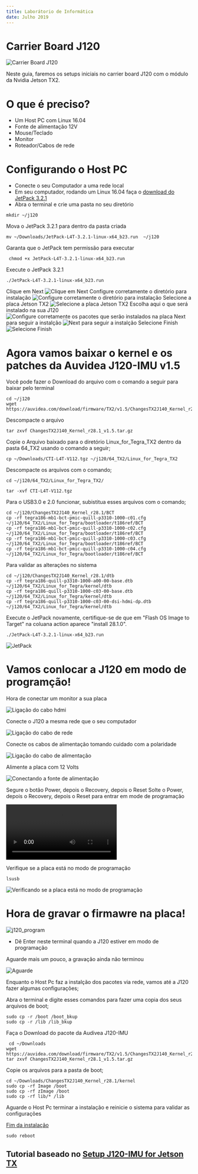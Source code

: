 ```yaml
---
title: Laborátorio de Informática
date: Julho 2019
---
```


#  Carrier Board J120

![Carrier Board J120](img/J120.jpeg)

Neste guia, faremos os setups iniciais no carrier board J120 com o módulo da Nvidia Jetson TX2.

#  O que é preciso?

- Um Host PC com Linux 16.04
- Fonte de alimentação 12V
- Mouse/Teclado
- Monitor
- Roteador/Cabos de rede


# Configurando o Host PC 

- Conecte o seu Computador a uma rede local 
- Em seu computador, rodando um Linux 16.04 faça o [download do JetPack 3.2.1](https://developer.nvidia.com/embedded/jetpack-3_2_1)
- Abra o terminal e crie uma pasta no seu diretório
```
mkdir ~/j120
```
Mova o JetPack 3.2.1 para dentro da pasta criada

```
mv ~/Downloads/JetPack-L4T-3.2.1-linux-x64_b23.run  ~/j120

```
Garanta que o JetPack tem permissão para executar 

```
 chmod +x JetPack-L4T-3.2.1-linux-x64_b23.run 

```

Execute o JetPack 3.2.1

```
./JetPack-L4T-3.2.1-linux-x64_b23.run 

```

Clique em Next
![Clique em Next](img/JetPack_1.png) 
Configure corretamente o diretório para instalação
![Configure corretamente o diretório para instalação](img/JetPack_2.png) 
Selecione a placa Jetson TX2
![Selecione a placa Jetson TX2](img/JetPack_3.png) 
Escolha aqui o que será instalado na sua J120
![Configure corretamente os pacotes que serão instalados na placa](img/JetPack.jpeg) 
Next para seguir a instalção
![Next para seguir a instalção](img/Jetson_7.png) 
Selecione Finish
![Selecione Finish](img/Jetson_8.png) 


# Agora vamos baixar o kernel e os patches da Auvidea J120-IMU v1.5

Você pode fazer o Download do arquivo com o comando a seguir para baixar pelo terminal 


```
cd ~/j120 
wget https://auvidea.com/download/firmware/TX2/v1.5/ChangesTX2J140_Kernel_r28.1_v1.5.tar.gz

```

Descompacte o arquivo 

```
tar zxvf ChangesTX2J140_Kernel_r28.1_v1.5.tar.gz

```

Copie o Arquivo baixado para o diretório Linux_for_Tegra_TX2 dentro da pasta 64_TX2 usando o comando a seguir;

```
cp ~/Downloads/CTI-L4T-V112.tgz ~/j120/64_TX2/Linux_for_Tegra_TX2

```

Descompacte os arquivos com o comando;


```
cd ~/j120/64_TX2/Linux_for_Tegra_TX2/

tar -xvf CTI-L4T-V112.tgz

```

Para o USB3.0 e 2.0 funcionar, subistitua esses arquivos com o comando;

```
cd ~/j120/ChangesTX2J140_Kernel_r28.1/BCT
cp -rf tegra186-mb1-bct-pmic-quill-p3310-1000-c01.cfg ~/j120/64_TX2/Linux_for_Tegra/bootloader/t186ref/BCT
cp -rf tegra186-mb1-bct-pmic-quill-p3310-1000-c02.cfg ~/j120/64_TX2/Linux_for_Tegra/bootloader/t186ref/BCT
cp -rf tegra186-mb1-bct-pmic-quill-p3310-1000-c03.cfg ~/j120/64_TX2/Linux_for_Tegra/bootloader/t186ref/BCT
cp -rf tegra186-mb1-bct-pmic-quill-p3310-1000-c04.cfg ~/j120/64_TX2/Linux_for_Tegra/bootloader/t186ref/BCT

```


Para validar as alterações no sistema

```
cd ~/j120/ChangesTX2J140_Kernel_r28.1/dtb
cp -rf tegra186-quill-p3310-1000-a00-00-base.dtb ~/j120/64_TX2/Linux_for_Tegra/kernel/dtb
cp -rf tegra186-quill-p3310-1000-c03-00-base.dtb ~/j120/64_TX2/Linux_for_Tegra/kernel/dtb
cp -rf tegra186-quill-p3310-1000-c03-00-dsi-hdmi-dp.dtb ~/j120/64_TX2/Linux_for_Tegra/kernel/dtb

```


Execute o JetPack novamente, certifique-se de que em "Flash OS Image to Target" na coluana action aparece "install 28.1.0".

```
./JetPack-L4T-3.2.1-linux-x64_b23.run 

```

![JetPack](img/JetPack.jpeg) 


# Vamos conlocar a J120 em modo de programção!

Hora de conectar um monitor a sua placa

![Ligação do cabo hdmi](j120_hdmi.jpeg)

Conecte o J120 a mesma rede que o seu computador 

![Ligação do cabo de rede](j120_cabo.jpeg)

Conecte os cabos de alimentação tomando cuidado com a polaridade

![Ligação do cabo de alimentação](img/Jetson_10.jpeg) 

 Alimente a placa com 12 Volts
 
![Conectando a fonte de alimentação](img/Jetson_11.jpeg)


Segure o botão Power, depois o Recovery, depois o Reset
Solte o Power, depois o Recovery, depois o Reset para entrar em mode de programação

![Entre no modo de programação](img/programacão.mp4)

Verifique se a placa está no modo de programação

```
lsusb

```

![Verificando se a placa está no modo de programação](img/lsusb.png)


# Hora de gravar o firmawre na placa! 

![j120_program](img/j120_program.png) 
- Dê Enter neste terminal quando a J120 estiver em modo de programação


Aguarde mais um pouco, a gravação ainda não terminou

![Aguarde](img/j120_program2.png)

Enquanto o Host Pc faz a instalção dos pacotes via rede, vamos até a J120 fazer algumas configurações;

Abra o terminal e digite esses comandos para fazer uma copia dos seus arquivos de boot;

```
sudo cp -r /boot /boot_bkup
sudo cp -r /lib /lib_bkup
```

Faça o Download do pacote da Audivea J120-IMU

```
 cd ~/Downloads
wget https://auvidea.com/download/firmware/TX2/v1.5/ChangesTX2J140_Kernel_r28.1_v1.5.tar.gz
tar zxvf ChangesTX2J140_Kernel_r28.1_v1.5.tar.gz

```
Copie os arquivos para a pasta de boot;

```
cd ~/Downloads/ChangesTX2J140_Kernel_r28.1/kernel
sudo cp -rf Image /boot
sudo cp -rf zImage /boot
sudo cp -rf lib/* /lib

```

Aguarde o Host Pc terminar a instalação e reinicie o sistema para validar as configurações

[Fim da instalação](https://github.com/liciascl/insper-docs/blob/master/Informatica/Robotica/img/Screenshot%20from%202019-07-29%2017-34-37.png)

```
sudo reboot

```





## Tutorial baseado no [Setup J120-IMU for Jetson TX](https://shiroku.net/robotics/setup-j120-imu-for-jetson-tx2) 


